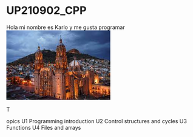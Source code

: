 # UP210902_CPP
Hola mi nombre es Karlo y me gusta programar
![no images](imagenes/zaca.jpeg)

T

opics
U1 Programming introduction
U2 Control structures and cycles
U3 Functions
U4 Files and arrays


